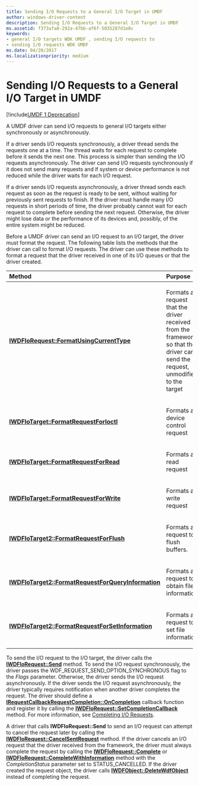 ```yaml
---
title: Sending I/O Requests to a General I/O Target in UMDF
author: windows-driver-content
description: Sending I/O Requests to a General I/O Target in UMDF
ms.assetid: f373afa8-292a-47bb-af6f-5035287d1e8c
keywords:
- general I/O targets WDK UMDF , sending I/O requests to
- sending I/O requests WDK UMDF
ms.date: 04/20/2017
ms.localizationpriority: medium
---
```


# Sending I/O Requests to a General I/O Target in UMDF


[!include[UMDF 1 Deprecation](../umdf-1-deprecation.md)]

A UMDF driver can send I/O requests to general I/O targets either synchronously or asynchronously.

If a driver sends I/O requests synchronously, a driver thread sends the requests one at a time. The thread waits for each request to complete before it sends the next one. This process is simpler than sending the I/O requests asynchronously. The driver can send I/O requests synchronously if it does not send many requests and if system or device performance is not reduced while the driver waits for each I/O request.

If a driver sends I/O requests asynchronously, a driver thread sends each request as soon as the request is ready to be sent, without waiting for previously sent requests to finish. If the driver must handle many I/O requests in short periods of time, the driver probably cannot wait for each request to complete before sending the next request. Otherwise, the driver might lose data or the performance of its devices and, possibly, of the entire system might be reduced.

Before a UMDF driver can send an I/O request to an I/O target, the driver must format the request. The following table lists the methods that the driver can call to format I/O requests. The driver can use these methods to format a request that the driver received in one of its I/O queues or that the driver created.

<table>
<colgroup>
<col width="50%" />
<col width="50%" />
</colgroup>
<thead>
<tr class="header">
<th align="left">Method</th>
<th align="left">Purpose</th>
</tr>
</thead>
<tbody>
<tr class="odd">
<td align="left"><p><a href="https://msdn.microsoft.com/library/windows/hardware/ff559077" data-raw-source="[&lt;strong&gt;IWDFIoRequest::FormatUsingCurrentType&lt;/strong&gt;](https://msdn.microsoft.com/library/windows/hardware/ff559077)"><strong>IWDFIoRequest::FormatUsingCurrentType</strong></a></p></td>
<td align="left"><p>Formats a request that the driver received from the framework so that the driver can send the request, unmodified, to the target</p></td>
</tr>
<tr class="even">
<td align="left"><p><a href="https://msdn.microsoft.com/library/windows/hardware/ff559230" data-raw-source="[&lt;strong&gt;IWDFIoTarget::FormatRequestForIoctl&lt;/strong&gt;](https://msdn.microsoft.com/library/windows/hardware/ff559230)"><strong>IWDFIoTarget::FormatRequestForIoctl</strong></a></p></td>
<td align="left"><p>Formats a device control request</p></td>
</tr>
<tr class="odd">
<td align="left"><p><a href="https://msdn.microsoft.com/library/windows/hardware/ff559233" data-raw-source="[&lt;strong&gt;IWDFIoTarget::FormatRequestForRead&lt;/strong&gt;](https://msdn.microsoft.com/library/windows/hardware/ff559233)"><strong>IWDFIoTarget::FormatRequestForRead</strong></a></p></td>
<td align="left"><p>Formats a read request</p></td>
</tr>
<tr class="even">
<td align="left"><p><a href="https://msdn.microsoft.com/library/windows/hardware/ff559236" data-raw-source="[&lt;strong&gt;IWDFIoTarget::FormatRequestForWrite&lt;/strong&gt;](https://msdn.microsoft.com/library/windows/hardware/ff559236)"><strong>IWDFIoTarget::FormatRequestForWrite</strong></a></p></td>
<td align="left"><p>Formats a write request</p></td>
</tr>
<tr class="odd">
<td align="left"><p><a href="https://msdn.microsoft.com/library/windows/hardware/ff559182" data-raw-source="[&lt;strong&gt;IWDFIoTarget2::FormatRequestForFlush&lt;/strong&gt;](https://msdn.microsoft.com/library/windows/hardware/ff559182)"><strong>IWDFIoTarget2::FormatRequestForFlush</strong></a></p></td>
<td align="left"><p>Formats a request to flush buffers.</p></td>
</tr>
<tr class="even">
<td align="left"><p><a href="https://msdn.microsoft.com/library/windows/hardware/ff559184" data-raw-source="[&lt;strong&gt;IWDFIoTarget2::FormatRequestForQueryInformation&lt;/strong&gt;](https://msdn.microsoft.com/library/windows/hardware/ff559184)"><strong>IWDFIoTarget2::FormatRequestForQueryInformation</strong></a></p></td>
<td align="left"><p>Formats a request to obtain file information.</p></td>
</tr>
<tr class="odd">
<td align="left"><p><a href="https://msdn.microsoft.com/library/windows/hardware/ff559191" data-raw-source="[&lt;strong&gt;IWDFIoTarget2::FormatRequestForSetInformation&lt;/strong&gt;](https://msdn.microsoft.com/library/windows/hardware/ff559191)"><strong>IWDFIoTarget2::FormatRequestForSetInformation</strong></a></p></td>
<td align="left"><p>Formats a request to set file information.</p></td>
</tr>
</tbody>
</table>

 

To send the I/O request to the I/O target, the driver calls the [**IWDFIoRequest::Send**](https://msdn.microsoft.com/library/windows/hardware/ff559149) method. To send the I/O request synchronously, the driver passes the WDF\_REQUEST\_SEND\_OPTION\_SYNCHRONOUS flag to the *Flags* parameter. Otherwise, the driver sends the I/O request asynchronously. If the driver sends the I/O request asynchronously, the driver typically requires notification when another driver completes the request. The driver should define a [**IRequestCallbackRequestCompletion::OnCompletion**](https://msdn.microsoft.com/library/windows/hardware/ff556905) callback function and register it by calling the [**IWDFIoRequest::SetCompletionCallback**](https://msdn.microsoft.com/library/windows/hardware/ff559153) method. For more information, see [Completing I/O Requests](completing-i-o-requests.md).

A driver that calls **IWDFIoRequest::Send** to send an I/O request can attempt to cancel the request later by calling the [**IWDFIoRequest::CancelSentRequest**](https://msdn.microsoft.com/library/windows/hardware/ff559067) method. If the driver cancels an I/O request that the driver received from the framework, the driver must always complete the request by calling the [**IWDFIoRequest::Complete**](https://msdn.microsoft.com/library/windows/hardware/ff559070) or [**IWDFIoRequest::CompleteWithInformation**](https://msdn.microsoft.com/library/windows/hardware/ff559074) method with the *CompletionStatus* parameter set to STATUS\_CANCELLED. If the driver created the request object, the driver calls [**IWDFObject::DeleteWdfObject**](https://msdn.microsoft.com/library/windows/hardware/ff560210) instead of completing the request.

 

 





